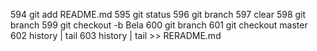   594  git add README.md
  595  git status
  596  git branch
  597  clear
  598  git branch
  599  git checkout -b Bela
  600  git branch
  601  git checkout master
  602  history | tail
  603  history | tail >> RERADME.md
